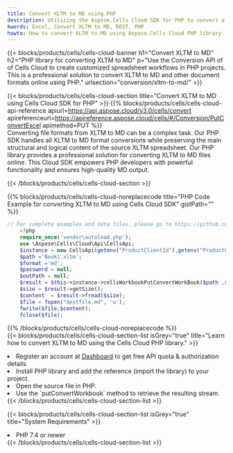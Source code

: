 ```yaml
---
title: Convert XLTM to MD using PHP 
description: Utilizing the Aspose.Cells Cloud SDK for PHP to convert a XLTM format file to a MD format file. 
kwords: Excel, Convert XLTM to MD, REST, PHP
howto: How to convert XLTM to MD using Aspose.Cells Cloud PHP library.
---
```



{{< blocks/products/cells/cells-cloud-banner h1="Convert XLTM to MD" h2="PHP library for converting XLTM to MD" p="Use the Conversion API of of Cells Cloud to create customized spreadsheet workflows in PHP projects. This is a professional solution to convert XLTM to MD and other document formats online using PHP." urlsection="conversion/xltm-to-md/" >}}

{{< blocks/products/cells/cells-cloud-section  title="Convert XLTM to MD using Cells Cloud SDK for PHP" >}}
{{% blocks/products/cells/cells-cloud-api-reference  apiurl=https://api.aspose.cloud/v3.0/cells/convert  apireferenceurl=https://apireference.aspose.cloud/cells/#/Conversion/PutConvertExcel  apimethod=PUT %}}
<br/>
Converting file formats from XLTM to MD can be a complex task. Our PHP SDK handles all XLTM to MD format conversions while preserving the main structural and logical content of the source XLTM spreadsheet. Our PHP library provides a professional solution for converting XLTM to MD files online. This Cloud SDK empowers PHP developers with powerful functionality and ensures high-quality MD output.

{{< /blocks/products/cells/cells-cloud-section >}}

{{% blocks/products/cells/cells-cloud-noreplacecode title="PHP Code Example for converting XLTM to MD using Cells Cloud SDK" gistPath="" %}}
 
```php
// For complete examples and data files, please go to https://github.com/aspose-cells-cloud/aspose-cells-cloud-php/
    <?php
    require_once('vendor\autoload.php');
    use \Aspose\Cells\Cloud\Api\CellsApi;
    $instance = new CellsApi(getenv("ProductClientId"),getenv("ProductClientSecret"));
    $path ='Book1.xltm';    
    $format ='md';
    $password = null;
    $outPath = null;      
    $result = $this->instance->cellsWorkbookPutConvertWorkBook($path ,$format, $password,  $outPath);
    $size = $result->getSize();
    $content  = $result->fread($size);
    $file = fopen("destfile.md", 'w');
    fwrite($file,$content);
    fclose($file);
```
 
{{% /blocks/products/cells/cells-cloud-noreplacecode  %}}
<br/>
{{< blocks/products/cells/cells-cloud-section-list isGrey="true"  title="Learn how to convert XLTM to MD using the Cells Cloud PHP library." >}}
<li>Register an account at <a href="https://dashboard.aspose.cloud/">Dashboard</a> to get free API quota & authorization details</li>
<li>Install PHP library and add the reference (import the library) to your project.</li>
<li>Open the source file in PHP.</li>
<li>Use the `putConvertWorkbook` method to retrieve the resulting stream.</li>
{{< /blocks/products/cells/cells-cloud-section-list >}}

{{< blocks/products/cells/cells-cloud-section-list isGrey="true"  title="System Requirements" >}}
<li>PHP 7.4 or newer</li>
{{< /blocks/products/cells/cells-cloud-section-list >}}
